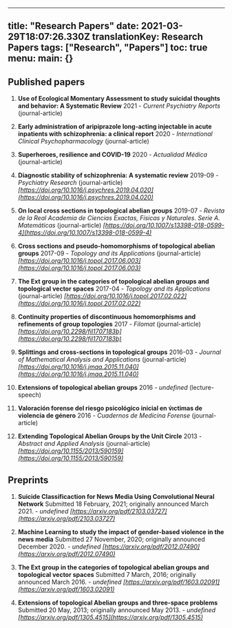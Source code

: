 
---
title: "Research Papers"
date: 2021-03-29T18:07:26.330Z
translationKey: Research Papers
tags: ["Research", "Papers"]
toc: true
menu:
    main: {}
---


    
## Published papers

1. **Use of Ecological Momentary Assessment to study suicidal thoughts and behavior: A Systematic Review**
 2021 - *Current Psychiatry Reports*  (journal-article)

1. **Early administration of aripiprazole long-acting injectable in acute inpatients with schizophrenia: a clinical report**
 2020 - *International Clinical Psychopharmacology*  (journal-article)

1. **Superheroes, resilience and COVID-19**
 2020 - *Actualidad Médica*  (journal-article)

1. **Diagnostic stability of schizophrenia: A systematic review**
 2019-09 - *Psychiatry Research*  (journal-article)
 *[https://doi.org/10.1016/j.psychres.2019.04.020](https://doi.org/10.1016/j.psychres.2019.04.020)*

1. **On local cross sections in topological abelian groups**
 2019-07 - *Revista de la Real Academia de Ciencias Exactas, Físicas y Naturales. Serie A. Matemáticas*  (journal-article)
 *[https://doi.org/10.1007/s13398-018-0599-4](https://doi.org/10.1007/s13398-018-0599-4)*

1. **Cross sections and pseudo-homomorphisms of topological abelian groups**
 2017-09 - *Topology and its Applications*  (journal-article)
 *[https://doi.org/10.1016/j.topol.2017.06.003](https://doi.org/10.1016/j.topol.2017.06.003)*

1. **The Ext group in the categories of topological abelian groups and topological vector spaces**
 2017-04 - *Topology and its Applications*  (journal-article)
 *[https://doi.org/10.1016/j.topol.2017.02.022](https://doi.org/10.1016/j.topol.2017.02.022)*

1. **Continuity properties of discontinuous homomorphisms and refinements of group topologies**
 2017 - *Filomat*  (journal-article)
 *[https://doi.org/10.2298/fil1707183b](https://doi.org/10.2298/fil1707183b)*

1. **Splittings and cross-sections in topological groups**
 2016-03 - *Journal of Mathematical Analysis and Applications*  (journal-article)
 *[https://doi.org/10.1016/j.jmaa.2015.11.040](https://doi.org/10.1016/j.jmaa.2015.11.040)*

1. **Extensions of topological abelian groups**
 2016 - *undefined*  (lecture-speech)

1. **Valoración forense del riesgo psicológico inicial en v́ıctimas de violencia de género**
 2016 - *Cuadernos de Medicina Forense*  (journal-article)

1. **Extending Topological Abelian Groups by the Unit Circle**
 2013 - *Abstract and Applied Analysis*  (journal-article)
 *[https://doi.org/10.1155/2013/590159](https://doi.org/10.1155/2013/590159)*
## Preprints

1. **Suicide Classificaction for News Media Using Convolutional Neural Network**
 Submitted 18 February, 2021;       originally announced March 2021. - *undefined*
 *[https://arxiv.org/pdf/2103.03727](https://arxiv.org/pdf/2103.03727)*

1. **Machine Learning to study the impact of gender-based violence in the news media**
 Submitted 27 November, 2020;       originally announced December 2020. - *undefined*
 *[https://arxiv.org/pdf/2012.07490](https://arxiv.org/pdf/2012.07490)*

1. **The Ext group in the categories of topological abelian groups and topological vector spaces**
 Submitted 7 March, 2016;       originally announced March 2016. - *undefined*
 *[https://arxiv.org/pdf/1603.02091](https://arxiv.org/pdf/1603.02091)*

1. **Extensions of topological Abelian groups and three-space problems**
 Submitted 20 May, 2013;       originally announced May 2013. - *undefined*
 *[https://arxiv.org/pdf/1305.4515](https://arxiv.org/pdf/1305.4515)*